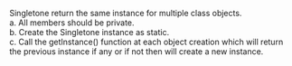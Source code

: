 Singletone return the same instance for multiple class objects.<br>
a. All members should be private.<br>
b. Create the Singletone instance as static.<br>
c. Call the getInstance() function at each object creation which will return the previous instance if any or if not then will create a new instance.
